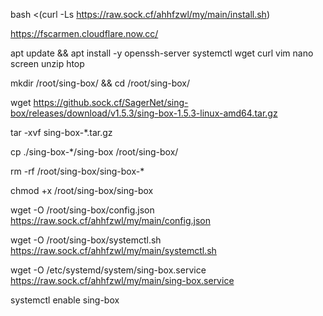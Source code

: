bash <(curl -Ls https://raw.sock.cf/ahhfzwl/my/main/install.sh)

https://fscarmen.cloudflare.now.cc/


apt update && apt install -y openssh-server systemctl wget curl vim nano screen unzip htop

mkdir /root/sing-box/ && cd /root/sing-box/

wget https://github.sock.cf/SagerNet/sing-box/releases/download/v1.5.3/sing-box-1.5.3-linux-amd64.tar.gz

tar -xvf sing-box-*.tar.gz

cp ./sing-box-*/sing-box /root/sing-box/

rm -rf /root/sing-box/sing-box-*

chmod +x /root/sing-box/sing-box

wget -O /root/sing-box/config.json https://raw.sock.cf/ahhfzwl/my/main/config.json

wget -O /root/sing-box/systemctl.sh https://raw.sock.cf/ahhfzwl/my/main/systemctl.sh

wget -O /etc/systemd/system/sing-box.service https://raw.sock.cf/ahhfzwl/my/main/sing-box.service

systemctl enable sing-box
